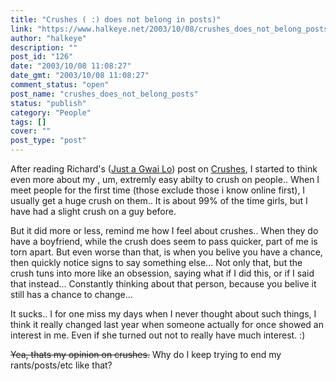 ```yaml
---
title: "Crushes ( :) does not belong in posts)"
link: "https://www.halkeye.net/2003/10/08/crushes_does_not_belong_posts/"
author: "halkeye"
description: ""
post_id: "126"
date: "2003/10/08 11:08:27"
date_gmt: "2003/10/08 11:08:27"
comment_status: "open"
post_name: "crushes_does_not_belong_posts"
status: "publish"
category: "People"
tags: []
cover: ""
post_type: "post"
---
```


After reading Richard's ([Just a Gwai Lo](http://www.justagwailo.com)) post on [ Crushes](http://www.justagwailo.com/filter/2003/10/07/crushes), I started to think even more about my , um, extremly easy abilty to crush on people.. When I meet people for the first time (those exclude those i know online first), I usually get a huge crush on them.. It is about 99% of the time girls, but I have had a slight crush on a guy before.

But it did more or less, remind me how I feel about crushes.. When they do have a boyfriend, while the crush does seem to pass quicker, part of me is torn apart. But even worse than that, is when you belive you have a chance, then quickly notice signs to say something else... Not only that, but the crush tuns into more like an obsession, saying what if I did this, or if I said that instead... Constantly thinking about that person, because you belive it still has a chance to change...

It sucks.. I for one miss my days when I never thought about such things, I think it really changed last year when someone actually for once showed an interest in me. Even if she turned out not to really have much interest. :)

<s>Yea, thats my opinion on crushes.</s> Why do I keep trying to end my rants/posts/etc like that?